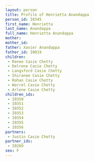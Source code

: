 ```yaml
---
layout: person
title: Profile of Henrietta Anandappa
person_id: I0345
first_name: Henrietta
last_name: Anandappa
full_name: Henrietta Anandappa
mother: 
mother_id: 
father: Xavier Anandappa
father_id: I0019
children:
 - Renee Casie Chetty
 - Delrene Casie Chetty
 - Langsford Casie Chetty
 - Shiranee Casie Chetty
 - Rohan Casie Chetty
 - Warrel Casie Chetty
 - Arlene Casie Chetty
children_ids:
 - I0350
 - I0351
 - I0352
 - I0353
 - I0354
 - I0355
 - I0356
partners:
 - Justin Casie Chetty
partner_ids:
 - I0269
sex: F
---
```


